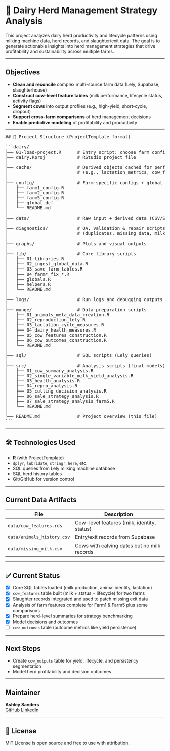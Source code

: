 # 🐄 Dairy Herd Management Strategy Analysis

This project analyzes dairy herd productivity and lifecycle patterns using milking machine data, herd records, and slaughter/exit data. The goal is to generate actionable insights into herd management strategies that drive profitability and sustainability across multiple farms.

---

## Objectives

- **Clean and reconcile** complex multi-source farm data (Lely, Supabase, slaughterhouse)
- **Construct cow-level feature tables** (milk performance, lifecycle status, activity flags)
- **Segment cows** into output profiles (e.g., high-yield, short-cycle, dropout)
- **Support cross-farm comparisons** of herd management decisions
- **Enable predictive modeling** of profitability and productivity

---

<pre>## 📁 Project Structure (ProjectTemplate format)

```dairy/
├── 01-load-project.R      # Entry script: choose farm config & load project
├── dairy.Rproj            # RStudio project file
│
├── cache/                 # Derived objects cached for performance
│                          # (e.g., lactation_metrics, cow_features)
│
├── config/                # Farm-specific configs + global project settings
│   ├── farm1_config.R
│   ├── farm2_config.R
│   ├── farm5_config.R
│   ├── global.dcf
│   └── README.md
│
├── data/                  # Raw input + derived data (CSV/SQL extracts/exports)
│
├── diagnostics/           # QA, validation & repair scripts
│                          # (duplicates, missing data, milk comparisons, etc.)
│
├── graphs/                # Plots and visual outputs
│
├── lib/                   # Core library scripts
│   ├── 01-libraries.R
│   ├── 02_ingest_global_data.R
│   ├── 03_save_farm_tables.R
│   ├── 04_farm*_fix_*.R
│   ├── globals.R
│   ├── helpers.R
│   └── README.md
│
├── logs/                  # Run logs and debugging outputs
│
├── munge/                 # Data preparation scripts
│   ├── 01_animals_meta_data_creation.R
│   ├── 02_reproduction_lely.R
│   ├── 03_lactation_cycle_measures.R
│   ├── 04_dairy_health_measures.R
│   ├── 05_cow_features_construction.R
│   ├── 06_cow_outcomes_construction.R
│   └── README.md
│
├── sql/                   # SQL scripts (Lely queries)
│
├── src/                   # Analysis scripts (final models)
│   ├── 01_cow_summary_analysis.R
│   ├── 02_single_variable_milk_yield_analysis.R
│   ├── 03_health_analysis.R
│   ├── 04_repro_analysis.R
│   ├── 05_culling_decision_analysis.R
│   ├── 06_sale_strategy_analysis.R
│   ├── 07_sale_strategy_analysis_farm5.R
│   └── README.md
│
└── README.md              # Project overview (this file)
```</pre>


---

## 🛠 Technologies Used

- **R** (with ProjectTemplate)
- `dplyr`, `lubridate`, `stringr`, `here`, etc.
- SQL queries from Lely milking machine database
- SQL herd history tables
- Git/GitHub for version control

---

## Current Data Artifacts

| File                        | Description                                   |
|-----------------------------|-----------------------------------------------|
| `data/cow_features.rds`     | Cow-level features (milk, identity, status)   |
| `data/animals_history.csv`  | Entry/exit records from Supabase              |
| `data/missing_milk.csv`     | Cows with calving dates but no milk records   |

---

## ✅ Current Status

- [x] Core SQL tables loaded (milk production, animal identity, lactation)
- [x] `cow_features` table built (milk + status + lifecycle) for two farms
- [x] Slaughter records integrated and used to patch missing exit data
- [x] Analysis of farm features complete for Farm1 & Farm5 plus some comparisons
- [x] Prepare herd-level summaries for strategy benchmarking
- [x] Model decisions and outcomes
- [ ] `cow_outcomes` table (outcome metrics like yield persistence)

---

## Next Steps

- Create `cow_outputs` table for yield, lifecycle, and persistency segmentation
- Model herd profitability and decision outcomes

---

## Maintainer

**Ashley Sanders**  
[GitHub](https://github.com/AshleySanders)  [LinkedIn](https://www.linkedin.com/in/ashleyrsanders/)

---

## 📜 License

MIT License is open source and free to use with attribution. 
